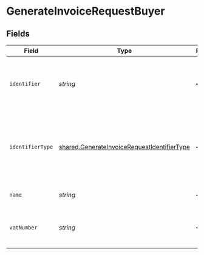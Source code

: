 # GenerateInvoiceRequestBuyer


## Fields

| Field                                                                                                      | Type                                                                                                       | Required                                                                                                   | Description                                                                                                |
| ---------------------------------------------------------------------------------------------------------- | ---------------------------------------------------------------------------------------------------------- | ---------------------------------------------------------------------------------------------------------- | ---------------------------------------------------------------------------------------------------------- |
| `identifier`                                                                                               | *string*                                                                                                   | :heavy_minus_sign:                                                                                         | Legal identifier of the business, such as its SIRET in France.                                             |
| `identifierType`                                                                                           | [shared.GenerateInvoiceRequestIdentifierType](../../models/shared/generateinvoicerequestidentifiertype.md) | :heavy_minus_sign:                                                                                         | Type of legal business identifier of the business, such as the SIRET in France.                            |
| `name`                                                                                                     | *string*                                                                                                   | :heavy_minus_sign:                                                                                         | Legal name of the business.                                                                                |
| `vatNumber`                                                                                                | *string*                                                                                                   | :heavy_minus_sign:                                                                                         | The VAT number of the business, if European                                                                |